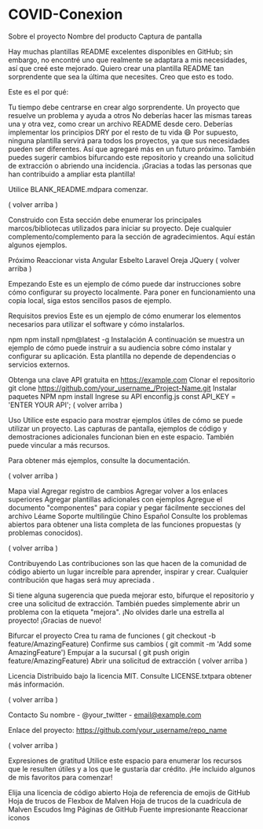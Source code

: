 # COVID-Conexion
Sobre el proyecto
Nombre del producto Captura de pantalla

Hay muchas plantillas README excelentes disponibles en GitHub; sin embargo, no encontré uno que realmente se adaptara a mis necesidades, así que creé este mejorado. Quiero crear una plantilla README tan sorprendente que sea la última que necesites. Creo que esto es todo.

Este es el por qué:

Tu tiempo debe centrarse en crear algo sorprendente. Un proyecto que resuelve un problema y ayuda a otros
No deberías hacer las mismas tareas una y otra vez, como crear un archivo README desde cero.
Deberías implementar los principios DRY por el resto de tu vida 😄
Por supuesto, ninguna plantilla servirá para todos los proyectos, ya que sus necesidades pueden ser diferentes. Así que agregaré más en un futuro próximo. También puedes sugerir cambios bifurcando este repositorio y creando una solicitud de extracción o abriendo una incidencia. ¡Gracias a todas las personas que han contribuido a ampliar esta plantilla!

Utilice BLANK_README.mdpara comenzar.

( volver arriba )

Construido con
Esta sección debe enumerar los principales marcos/bibliotecas utilizados para iniciar su proyecto. Deje cualquier complemento/complemento para la sección de agradecimientos. Aquí están algunos ejemplos.

Próximo
Reaccionar
vista
Angular
Esbelto
Laravel
Oreja
JQuery
( volver arriba )

Empezando
Este es un ejemplo de cómo puede dar instrucciones sobre cómo configurar su proyecto localmente. Para poner en funcionamiento una copia local, siga estos sencillos pasos de ejemplo.

Requisitos previos
Este es un ejemplo de cómo enumerar los elementos necesarios para utilizar el software y cómo instalarlos.

npm
npm install npm@latest -g
Instalación
A continuación se muestra un ejemplo de cómo puede instruir a su audiencia sobre cómo instalar y configurar su aplicación. Esta plantilla no depende de dependencias o servicios externos.

Obtenga una clave API gratuita en https://example.com
Clonar el repositorio
git clone https://github.com/your_username_/Project-Name.git
Instalar paquetes NPM
npm install
Ingrese su API enconfig.js
const API_KEY = 'ENTER YOUR API';
( volver arriba )

Uso
Utilice este espacio para mostrar ejemplos útiles de cómo se puede utilizar un proyecto. Las capturas de pantalla, ejemplos de código y demostraciones adicionales funcionan bien en este espacio. También puede vincular a más recursos.

Para obtener más ejemplos, consulte la documentación.

( volver arriba )

Mapa vial
Agregar registro de cambios
Agregar volver a los enlaces superiores
Agregar plantillas adicionales con ejemplos
Agregue el documento "componentes" para copiar y pegar fácilmente secciones del archivo Léame
Soporte multilingüe
Chino
Español
Consulte los problemas abiertos para obtener una lista completa de las funciones propuestas (y problemas conocidos).

( volver arriba )

Contribuyendo
Las contribuciones son las que hacen de la comunidad de código abierto un lugar increíble para aprender, inspirar y crear. Cualquier contribución que hagas será muy apreciada .

Si tiene alguna sugerencia que pueda mejorar esto, bifurque el repositorio y cree una solicitud de extracción. También puedes simplemente abrir un problema con la etiqueta "mejora". ¡No olvides darle una estrella al proyecto! ¡Gracias de nuevo!

Bifurcar el proyecto
Crea tu rama de funciones ( git checkout -b feature/AmazingFeature)
Confirme sus cambios ( git commit -m 'Add some AmazingFeature')
Empujar a la sucursal ( git push origin feature/AmazingFeature)
Abrir una solicitud de extracción
( volver arriba )

Licencia
Distribuido bajo la licencia MIT. Consulte LICENSE.txtpara obtener más información.

( volver arriba )

Contacto
Su nombre - @your_twitter - email@example.com

Enlace del proyecto: https://github.com/your_username/repo_name

( volver arriba )

Expresiones de gratitud
Utilice este espacio para enumerar los recursos que le resulten útiles y a los que le gustaría dar crédito. ¡He incluido algunos de mis favoritos para comenzar!

Elija una licencia de código abierto
Hoja de referencia de emojis de GitHub
Hoja de trucos de Flexbox de Malven
Hoja de trucos de la cuadrícula de Malven
Escudos Img
Páginas de GitHub
Fuente impresionante
Reaccionar iconos
